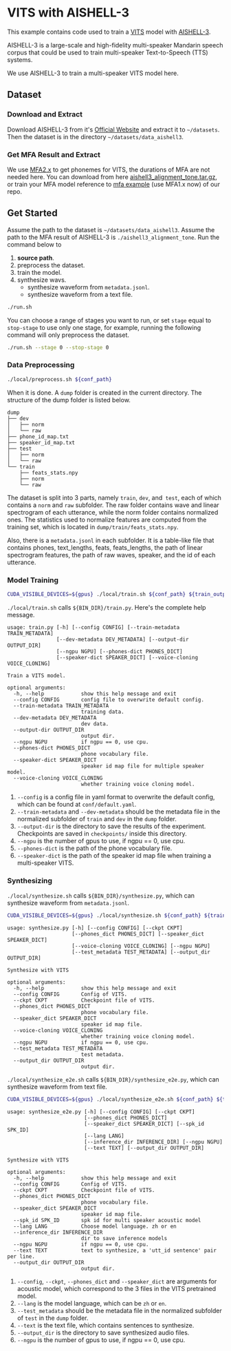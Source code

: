 # VITS with AISHELL-3
This example contains code used to train a [VITS](https://arxiv.org/abs/2106.06103) model with [AISHELL-3](http://www.aishelltech.com/aishell_3).

AISHELL-3 is a large-scale and high-fidelity multi-speaker Mandarin speech corpus that could be used to train multi-speaker Text-to-Speech (TTS) systems.

We use AISHELL-3 to train a multi-speaker VITS model here.
## Dataset
### Download and Extract
Download AISHELL-3 from it's [Official Website](http://www.aishelltech.com/aishell_3) and extract it to `~/datasets`. Then the dataset is in the directory `~/datasets/data_aishell3`.

### Get MFA Result and Extract
We use [MFA2.x](https://github.com/MontrealCorpusTools/Montreal-Forced-Aligner) to get phonemes for VITS, the durations of MFA are not needed here.
You can download from here [aishell3_alignment_tone.tar.gz](https://paddlespeech.bj.bcebos.com/MFA/AISHELL-3/with_tone/aishell3_alignment_tone.tar.gz), or train your MFA model reference to [mfa example](https://github.com/PaddlePaddle/PaddleSpeech/tree/develop/examples/other/mfa) (use MFA1.x now) of our repo.

## Get Started
Assume the path to the dataset is `~/datasets/data_aishell3`.
Assume the path to the MFA result of AISHELL-3 is `./aishell3_alignment_tone`.
Run the command below to
1. **source path**.
2. preprocess the dataset.
3. train the model.
4. synthesize wavs.
    - synthesize waveform from `metadata.jsonl`.
    - synthesize waveform from a text file.

```bash
./run.sh
```
You can choose a range of stages you want to run, or set `stage` equal to `stop-stage` to use only one stage, for example, running the following command will only preprocess the dataset.
```bash
./run.sh --stage 0 --stop-stage 0
```

### Data Preprocessing
```bash
./local/preprocess.sh ${conf_path}
```
When it is done. A `dump` folder is created in the current directory. The structure of the dump folder is listed below.

```text
dump
├── dev
│   ├── norm
│   └── raw
├── phone_id_map.txt
├── speaker_id_map.txt
├── test
│   ├── norm
│   └── raw
└── train
    ├── feats_stats.npy
    ├── norm
    └── raw
```
The dataset is split into 3 parts, namely `train`, `dev`, and` test`, each of which contains a `norm` and `raw` subfolder. The raw folder contains wave and linear spectrogram of each utterance, while the norm folder contains normalized ones. The statistics used to normalize features are computed from the training set, which is located in `dump/train/feats_stats.npy`.

Also, there is a `metadata.jsonl` in each subfolder. It is a table-like file that contains phones, text_lengths, feats, feats_lengths, the path of linear spectrogram features, the path of raw waves, speaker, and the id of each utterance.

### Model Training
```bash
CUDA_VISIBLE_DEVICES=${gpus} ./local/train.sh ${conf_path} ${train_output_path}
```
`./local/train.sh` calls `${BIN_DIR}/train.py`.
Here's the complete help message.
```text
usage: train.py [-h] [--config CONFIG] [--train-metadata TRAIN_METADATA]
                [--dev-metadata DEV_METADATA] [--output-dir OUTPUT_DIR]
                [--ngpu NGPU] [--phones-dict PHONES_DICT]
                [--speaker-dict SPEAKER_DICT] [--voice-cloning VOICE_CLONING]

Train a VITS model.

optional arguments:
  -h, --help            show this help message and exit
  --config CONFIG       config file to overwrite default config.
  --train-metadata TRAIN_METADATA
                        training data.
  --dev-metadata DEV_METADATA
                        dev data.
  --output-dir OUTPUT_DIR
                        output dir.
  --ngpu NGPU           if ngpu == 0, use cpu.
  --phones-dict PHONES_DICT
                        phone vocabulary file.
  --speaker-dict SPEAKER_DICT
                        speaker id map file for multiple speaker model.
  --voice-cloning VOICE_CLONING
                        whether training voice cloning model.
```
1. `--config` is a config file in yaml format to overwrite the default config, which can be found at `conf/default.yaml`.
2. `--train-metadata` and `--dev-metadata` should be the metadata file in the normalized subfolder of `train` and `dev` in the `dump` folder.
3. `--output-dir` is the directory to save the results of the experiment. Checkpoints are saved in `checkpoints/` inside this directory.
4. `--ngpu` is the number of gpus to use, if ngpu == 0, use cpu.
5. `--phones-dict` is the path of the phone vocabulary file.
6. `--speaker-dict` is the path of the speaker id map file when training a multi-speaker VITS.

### Synthesizing

`./local/synthesize.sh` calls `${BIN_DIR}/synthesize.py`, which can synthesize waveform from `metadata.jsonl`.

```bash
CUDA_VISIBLE_DEVICES=${gpus} ./local/synthesize.sh ${conf_path} ${train_output_path} ${ckpt_name}
```
```text
usage: synthesize.py [-h] [--config CONFIG] [--ckpt CKPT]
                     [--phones_dict PHONES_DICT] [--speaker_dict SPEAKER_DICT]
                     [--voice-cloning VOICE_CLONING] [--ngpu NGPU]
                     [--test_metadata TEST_METADATA] [--output_dir OUTPUT_DIR]

Synthesize with VITS

optional arguments:
  -h, --help            show this help message and exit
  --config CONFIG       Config of VITS.
  --ckpt CKPT           Checkpoint file of VITS.
  --phones_dict PHONES_DICT
                        phone vocabulary file.
  --speaker_dict SPEAKER_DICT
                        speaker id map file.
  --voice-cloning VOICE_CLONING
                        whether training voice cloning model.
  --ngpu NGPU           if ngpu == 0, use cpu.
  --test_metadata TEST_METADATA
                        test metadata.
  --output_dir OUTPUT_DIR
                        output dir.
```
`./local/synthesize_e2e.sh` calls `${BIN_DIR}/synthesize_e2e.py`, which can synthesize waveform from text file.
```bash
CUDA_VISIBLE_DEVICES=${gpus} ./local/synthesize_e2e.sh ${conf_path} ${train_output_path} ${ckpt_name}
```
```text
usage: synthesize_e2e.py [-h] [--config CONFIG] [--ckpt CKPT]
                         [--phones_dict PHONES_DICT]
                         [--speaker_dict SPEAKER_DICT] [--spk_id SPK_ID]
                         [--lang LANG]
                         [--inference_dir INFERENCE_DIR] [--ngpu NGPU]
                         [--text TEXT] [--output_dir OUTPUT_DIR]

Synthesize with VITS

optional arguments:
  -h, --help            show this help message and exit
  --config CONFIG       Config of VITS.
  --ckpt CKPT           Checkpoint file of VITS.
  --phones_dict PHONES_DICT
                        phone vocabulary file.
  --speaker_dict SPEAKER_DICT
                        speaker id map file.
  --spk_id SPK_ID       spk id for multi speaker acoustic model
  --lang LANG           Choose model language. zh or en
  --inference_dir INFERENCE_DIR
                        dir to save inference models
  --ngpu NGPU           if ngpu == 0, use cpu.
  --text TEXT           text to synthesize, a 'utt_id sentence' pair per line.
  --output_dir OUTPUT_DIR
                        output dir.
```
1. `--config`, `--ckpt`, `--phones_dict` and `--speaker_dict` are arguments for acoustic model, which correspond to the 3 files in the VITS pretrained model.
2. `--lang` is the model language, which can be `zh` or `en`.
3. `--test_metadata` should be the metadata file in the normalized subfolder of `test`  in the `dump` folder.
4. `--text` is the text file, which contains sentences to synthesize.
5. `--output_dir` is the directory to save synthesized audio files.
6. `--ngpu` is the number of gpus to use, if ngpu == 0, use cpu.

<!-- TODO display these after we trained the model -->
<!-- 
## Pretrained Model

The pretrained model can be downloaded here:

- [vits_aishell3_ckpt_1.1.0.zip](https://paddlespeech.bj.bcebos.com/Parakeet/released_models/vits/vits_aishell3_ckpt_1.1.0.zip) (add_blank=true)

VITS checkpoint contains files listed below.
```text
vits_aishell3_ckpt_1.1.0
├── default.yaml              # default config used to train vitx
├── phone_id_map.txt          # phone vocabulary file when training vits
├── speaker_id_map.txt        # speaker id map file when training a multi-speaker vits
└── snapshot_iter_333000.pdz  # model parameters and optimizer states
```

ps: This ckpt is not good enough, a better result is training

You can use the following scripts to synthesize for `${BIN_DIR}/../sentences.txt` using pretrained VITS.

```bash
source path.sh
add_blank=true

FLAGS_allocator_strategy=naive_best_fit \
FLAGS_fraction_of_gpu_memory_to_use=0.01 \
python3 ${BIN_DIR}/synthesize_e2e.py \
    --config=vits_aishell3_ckpt_1.1.0/default.yaml \
    --ckpt=vits_aishell3_ckpt_1.1.0/snapshot_iter_333000.pdz \
    --phones_dict=vits_aishell3_ckpt_1.1.0/phone_id_map.txt \
    --speaker_dict=vits_aishell3_ckpt_1.1.0/speaker_id_map.txt \
    --output_dir=exp/default/test_e2e \
    --text=${BIN_DIR}/../../assets/sentences.txt \
    --add-blank=${add_blank} 
```
-->
